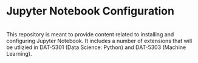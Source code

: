 <h1>Jupyter Notebook Configuration</h1><br>
This repository is meant to provide content related to installing and configuring Jupyter Notebook. It includes a number of extensions that will be utlizied in DAT-5301 (Data Science: Python) and DAT-5303 (Machine Learning).
